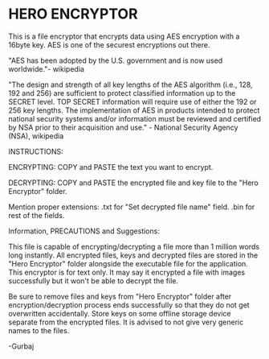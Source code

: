 # HERO ENCRYPTOR

This is a file encryptor that encrypts data using AES encryption with a 16byte key. AES is one of the securest encryptions out there.

"AES has been adopted by the U.S. government and is now used worldwide."- wikipedia

"The design and strength of all key lengths of the AES algorithm (i.e., 128, 192 and 256) are sufficient to protect classified information up to the SECRET level. TOP SECRET information will require use of either the 192 or 256 key lengths. The implementation of AES in products intended to protect national security systems and/or information must be reviewed and certified by NSA prior to their acquisition and use." - National Security Agency (NSA), wikipedia


INSTRUCTIONS:

ENCRYPTING: COPY and PASTE the text you want to encrypt.

DECRYPTING: COPY and PASTE the encrypted file and key file to the "Hero Encryptor" folder.

Mention proper extensions: .txt for "Set decrypted file name" field.  .bin for rest of the fields.

Information, PRECAUTIONS and Suggestions:

This file is capable of encrypting/decrypting a file more than 1 million words long instantly.
All encrypted files, keys and decrypted files are stored in the "Hero Encryptor" folder alongside the executable file for the application. 
This encryptor is for text only. It may say it encrypted a file with images successfully but it won't be able to decrypt the file.

Be sure to remove files and keys from "Hero Encryptor" folder after encryption/decryption process ends successfully so that they do not get overwritten accidentally. 
Store keys on some offline storage device separate from the encrypted files. It is advised to not give very generic names to the files.


-Gurbaj
